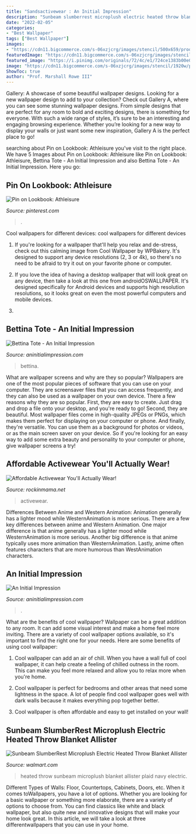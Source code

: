 ```yaml
---
title: "Sandsactivewear : An Initial Impression"
description: "Sunbeam slumberrest microplush electric heated throw blanket allister"
date: "2022-02-05"
categories:
- "Best Wallpaper"
tags: ["Best Wallpaper"]
images:
- "https://cdn11.bigcommerce.com/s-06xzjcrg/images/stencil/500x659/products/806/1441/panties__99768.1642987269.png?c=2"
featuredImage: "https://cdn11.bigcommerce.com/s-06xzjcrg/images/stencil/500x659/products/806/1441/panties__99768.1642987269.png?c=2"
featured_image: "https://i.pinimg.com/originals/72/4c/e1/724ce1383b00e0b05e75a3d9b9ed4548.jpg"
image: "https://cdn11.bigcommerce.com/s-06xzjcrg/images/stencil/1920w/products/677/1252/shiraleah-bettina-tote-black-01-37-076blk-15204621287542_512x512__33598.1621783229.jpg?c=2"
ShowToc: true
author: "Prof. Marshall Rowe III"
---
```



Gallery: A showcase of some beautiful wallpaper designs.
Looking for a new wallpaper design to add to your collection? Check out Gallery A, where you can see some stunning wallpaper designs. From simple designs that are perfect for any room to bold and exciting designs, there is something for everyone. With such a wide range of styles, it’s sure to be an interesting and engaging browsing experience. Whether you’re looking for a new way to display your walls or just want some new inspiration, Gallery A is the perfect place to go!
		
		
		
		
		
		
		
	

		
searching about Pin on Lookbook: Athleisure you've visit to the right place. We have 5 Images about Pin on Lookbook: Athleisure like Pin on Lookbook: Athleisure, Bettina Tote - An Initial Impression and also Bettina Tote - An Initial Impression. Here you go:
		
    
## Pin On Lookbook: Athleisure

<img loading=lazy src="https://i.pinimg.com/originals/72/4c/e1/724ce1383b00e0b05e75a3d9b9ed4548.jpg" onerror="this.onerror=null;this.src='https://tse1.mm.bing.net/th?id=OIP.WAYbPGvkhWwTosGDnuVVRgHaLH&amp;pid=15.1';" alt="Pin on Lookbook: Athleisure">

_Source: pinterest.com_

>. 

	

Cool wallpapers for different devices:
cool wallpapers for different devices 

1. If you're looking for a wallpaper that'll help you relax and de-stress, check out this calming image from Cool Wallpaper by WPBakery. It's designed to support any device resolutions (2, 3 or 4k), so there's no need to be afraid to try it out on your favorite phone or computer.

2. If you love the idea of having a desktop wallpaper that will look great on any device, then take a look at this one from androidOSWALLPAPER. It's designed specifically for Android devices and supports high resolution resolutions, so it looks great on even the most powerful computers and mobile devices.

3.

    
## Bettina Tote - An Initial Impression

<img loading=lazy src="https://cdn11.bigcommerce.com/s-06xzjcrg/images/stencil/1920w/products/677/1252/shiraleah-bettina-tote-black-01-37-076blk-15204621287542_512x512__33598.1621783229.jpg?c=2" onerror="this.onerror=null;this.src='https://tse3.mm.bing.net/th?id=OIP.Nw-6zBxO8uyG56OSVgbeCAHaHa&amp;pid=15.1';" alt="Bettina Tote - An Initial Impression">

_Source: aninitialimpression.com_

>bettina. 

	

What are wallpaper screens and why are they so popular?
Wallpapers are one of the most popular pieces of software that you can use on your computer. They are screensaver files that you can access frequently, and they can also be used as a wallpaper on your own device. There a few reasons why they are so popular. First, they are easy to create. Just drag and drop a file onto your desktop, and you're ready to go! Second, they are beautiful. Most wallpaper files come in high-quality JPEGs or PNGs, which makes them perfect for displaying on your computer or phone. And finally, they're versatile. You can use them as a background for photos or videos, or as the main screen saver on your device. So if you're looking for an easy way to add some extra beauty and personality to your computer or phone, give wallpaper screens a try!

    
## Affordable Activewear You&#039;ll Actually Wear!

<img loading=lazy src="https://i0.wp.com/rockinmama.net/wp-content/uploads/2013/01/Danskin-Activewear-4.jpg?resize=968%2C1024&amp;ssl=1" onerror="this.onerror=null;this.src='https://tse3.mm.bing.net/th?id=OIP.Qah-68I_M0KfJ6yKHMeKPAHaH1&amp;pid=15.1';" alt="Affordable Activewear You&#039;ll Actually Wear!">

_Source: rockinmama.net_

>activewear. 

	

Differences Between Anime and Western Animation: Animation generally has a lighter mood while WesternAnimation is more serious.
There are a few key differences between anime and Western Animation. One major difference is that anime generally has a lighter mood while WesternAnimation is more serious. Another big difference is that anime typically uses more animation than WesternAnimation. Lastly, anime often features characters that are more humorous than WestAnimation characters.

    
## An Initial Impression

<img loading=lazy src="https://cdn11.bigcommerce.com/s-06xzjcrg/images/stencil/500x659/products/806/1441/panties__99768.1642987269.png?c=2" onerror="this.onerror=null;this.src='https://tse2.mm.bing.net/th?id=OIP.4VA923x0F2BF-1Do6o9OrQHaFU&amp;pid=15.1';" alt="An Initial Impression">

_Source: aninitialimpression.com_

>. 

	

What are the benefits of cool wallpaper?
Wallpaper can be a great addition to any room. It can add some visual interest and make a home feel more inviting. There are a variety of cool wallpaper options available, so it's important to find the right one for your needs. Here are some benefits of using cool wallpaper: 
1. Cool wallpaper can add an air of chill. When you have a wall full of cool wallpaper, it can help create a feeling of chilled outness in the room. This can make you feel more relaxed and allow you to relax more when you're home. 

2. Cool wallpaper is perfect for bedrooms and other areas that need some lightness in the space. A lot of people find cool wallpaper goes well with dark walls because it makes everything pop together better. 

3. Cool wallpaper is often affordable and easy to get installed on your wall!

    
## Sunbeam SlumberRest Microplush Electric Heated Throw Blanket Allister

<img loading=lazy src="https://i5.walmartimages.com/asr/612a37b7-f576-42ad-9ff3-10f5d71fac8e_1.04366606fe722f942a7e456f1df28ee1.jpeg?odnHeight=450&amp;odnWidth=450&amp;odnBg=ffffff" onerror="this.onerror=null;this.src='https://tse3.mm.bing.net/th?id=OIP.ffZWkUlKjMe3kn01bgXSkgAAAA&amp;pid=15.1';" alt="Sunbeam SlumberRest Microplush Electric Heated Throw Blanket Allister">

_Source: walmart.com_

>heated throw sunbeam microplush blanket allister plaid navy electric. 

	

Different Types of Walls: Floor, Countertops, Cabinets, Doors, etc.
When it comes toWallpapers, you have a lot of options. Whether you are looking for a basic wallpaper or something more elaborate, there are a variety of options to choose from. You can find classics like white and black wallpaper, but also quite new and innovative designs that will make your home look great. In this article, we will take a look at three differentwallpapers that you can use in your home.

